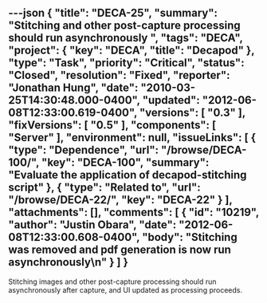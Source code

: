 ---json
{
  "title": "DECA-25",
  "summary": "Stitching and other post-capture processing should run asynchronously ",
  "tags": "DECA",
  "project": {
    "key": "DECA",
    "title": "Decapod"
  },
  "type": "Task",
  "priority": "Critical",
  "status": "Closed",
  "resolution": "Fixed",
  "reporter": "Jonathan Hung",
  "date": "2010-03-25T14:30:48.000-0400",
  "updated": "2012-06-08T12:33:00.619-0400",
  "versions": [
    "0.3"
  ],
  "fixVersions": [
    "0.5"
  ],
  "components": [
    "Server"
  ],
  "environment": null,
  "issueLinks": [
    {
      "type": "Dependence",
      "url": "/browse/DECA-100/",
      "key": "DECA-100",
      "summary": "Evaluate the application of decapod-stitching script"
    },
    {
      "type": "Related to",
      "url": "/browse/DECA-22/",
      "key": "DECA-22"
    }
  ],
  "attachments": [],
  "comments": [
    {
      "id": "10219",
      "author": "Justin Obara",
      "date": "2012-06-08T12:33:00.608-0400",
      "body": "Stitching was removed and pdf generation is now run asynchronously\n"
    }
  ]
}
---
Stitching images and other post-capture processing should run asynchronously after capture, and UI updated as processing proceeds.

        